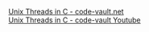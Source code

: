 [Unix Threads in C - code-vault.net](https://code-vault.net/course/6q6s9eerd0:1609007479575/lesson/18ec1942c2da46840693efe9b51d86a8) \
[Unix Threads in C - code-vault Youtube](https://www.youtube.com/watch?v=d9s_d28yJq0&list=PLfqABt5AS4FmuQf70psXrsMLEDQXNkLq2)
